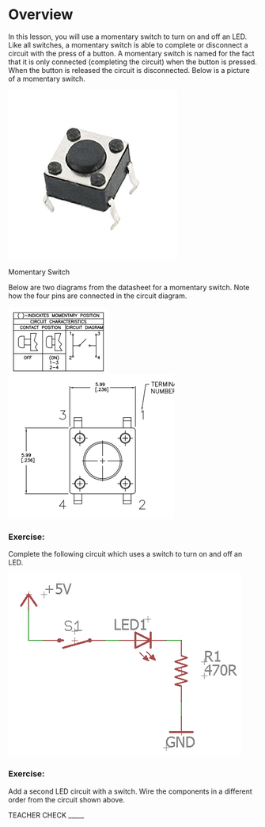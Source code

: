 # Overview

In this lesson, you will use a momentary switch to turn on and off an LED. Like all switches, a momentary switch is able to complete or disconnect a circuit with the press of a button. A momentary switch is named for the fact that it is only connected (completing the circuit) when the button is pressed. When the button is released the circuit is disconnected. Below is a picture of a momentary switch.

![](images/image89.png)

Momentary Switch

Below are two diagrams from the datasheet for a momentary switch. Note how the four pins are connected in the circuit diagram.

![](images/image124.png)![](images/image54.png)

### Exercise:

Complete the following circuit which uses a switch to turn on and off an LED.

![](images/image121.png)

### Exercise:

Add a second LED circuit with a switch. Wire the components in a different order from the circuit shown above.

TEACHER CHECK \_\_\_\_\_
